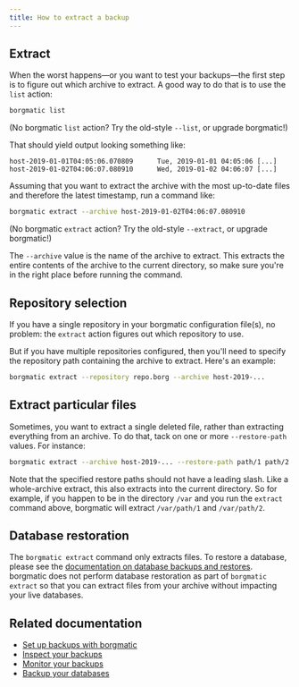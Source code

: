 ```yaml
---
title: How to extract a backup
---
```

## Extract

When the worst happens—or you want to test your backups—the first step is
to figure out which archive to extract. A good way to do that is to use the
`list` action:

```bash
borgmatic list
```

(No borgmatic `list` action? Try the old-style `--list`, or upgrade
borgmatic!)

That should yield output looking something like:

```text
host-2019-01-01T04:05:06.070809      Tue, 2019-01-01 04:05:06 [...]
host-2019-01-02T04:06:07.080910      Wed, 2019-01-02 04:06:07 [...]
```

Assuming that you want to extract the archive with the most up-to-date files
and therefore the latest timestamp, run a command like:

```bash
borgmatic extract --archive host-2019-01-02T04:06:07.080910
```

(No borgmatic `extract` action? Try the old-style `--extract`, or upgrade
borgmatic!)

The `--archive` value is the name of the archive to extract. This extracts the
entire contents of the archive to the current directory, so make sure you're
in the right place before running the command.


## Repository selection

If you have a single repository in your borgmatic configuration file(s), no
problem: the `extract` action figures out which repository to use.

But if you have multiple repositories configured, then you'll need to specify
the repository path containing the archive to extract. Here's an example:

```bash
borgmatic extract --repository repo.borg --archive host-2019-...
```

## Extract particular files

Sometimes, you want to extract a single deleted file, rather than extracting
everything from an archive. To do that, tack on one or more `--restore-path`
values. For instance:

```bash
borgmatic extract --archive host-2019-... --restore-path path/1 path/2
```

Note that the specified restore paths should not have a leading slash. Like a
whole-archive extract, this also extracts into the current directory. So for
example, if you happen to be in the directory `/var` and you run the `extract`
command above, borgmatic will extract `/var/path/1` and `/var/path/2`.


## Database restoration

The `borgmatic extract` command only extracts files. To restore a database,
please see the [documentation on database backups and
restores](https://torsion.org/borgmatic/docs/how-to/backup-your-databases/).
borgmatic does not perform database restoration as part of `borgmatic extract`
so that you can extract files from your archive without impacting your live
databases.


## Related documentation

 * [Set up backups with borgmatic](https://torsion.org/borgmatic/docs/how-to/set-up-backups/)
 * [Inspect your backups](https://torsion.org/borgmatic/docs/how-to/inspect-your-backups/)
 * [Monitor your backups](https://torsion.org/borgmatic/docs/how-to/monitor-your-backups/)
 * [Backup your databases](https://torsion.org/borgmatic/docs/how-to/backup-your-databases/)
